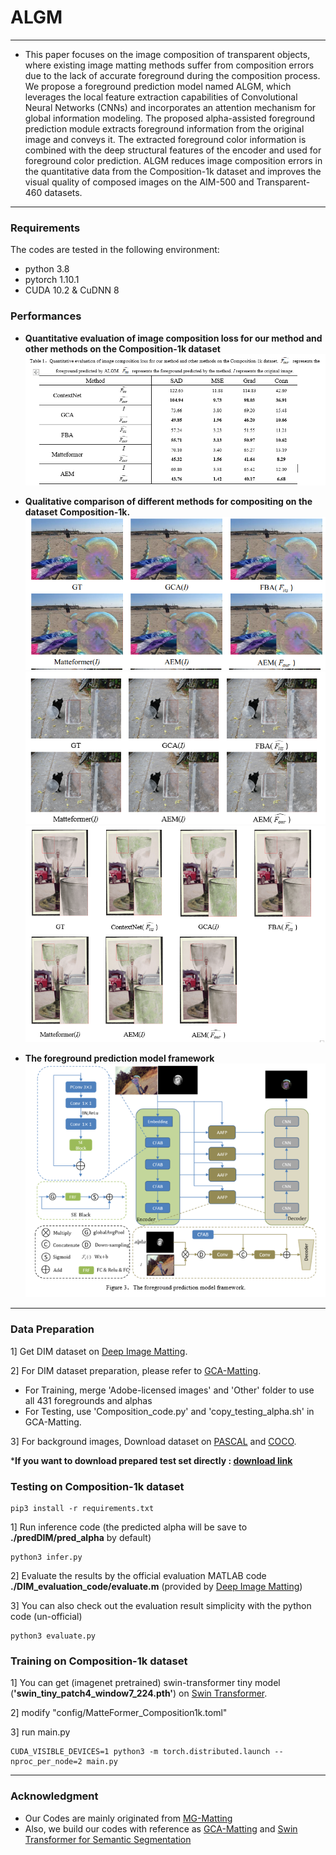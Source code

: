 # ALGM

---

- This paper focuses on the image composition of transparent objects, where existing image matting methods suffer from composition errors due to the lack of accurate foreground during the composition process. We propose a foreground prediction model named ALGM, which leverages the local feature extraction capabilities of Convolutional Neural Networks (CNNs) and incorporates an attention mechanism for global information modeling. The proposed alpha-assisted foreground prediction module extracts foreground information from the original image and conveys it. The extracted foreground color information is combined with the deep structural features of the encoder and used for foreground color prediction. ALGM reduces image composition errors in the quantitative data from the Composition-1k dataset and improves the visual quality of composed images on the AIM-500 and Transparent-460 datasets.

---

### Requirements
The codes are tested in the following environment:
- python 3.8
- pytorch 1.10.1
- CUDA 10.2 & CuDNN 8

### Performances

- **Quantitative evaluation of image composition loss for our method and other methods on the Composition-1k dataset**
![Exp](https://github.com/SunLi2/ALGM2/blob/master/assets/Table1.png)

- **Qualitative comparison of different methods for compositing on the dataset Composition-1k.**
![Exp](https://github.com/SunLi2/ALGM2/blob/master/assets/compare1.png)
![Exp](https://github.com/SunLi2/ALGM2/blob/master/assets/compare2.png)
![Exp](https://github.com/SunLi2/ALGM2/blob/master/assets/compare3.png)

- **The foreground prediction model framework**
![Exp](https://github.com/SunLi2/ALGM2/blob/master/assets/pic1.png)

---

### Data Preparation
1] Get DIM dataset on [Deep Image Matting](https://sites.google.com/view/deepimagematting).

2] For DIM dataset preparation, please refer to [GCA-Matting](https://github.com/Yaoyi-Li/GCA-Matting).
- For Training, merge 'Adobe-licensed images' and 'Other' folder to use all 431 foregrounds and alphas
- For Testing, use 'Composition_code.py' and 'copy_testing_alpha.sh' in GCA-Matting.

3] For background images, Download dataset on [PASCAL](http://host.robots.ox.ac.uk/pascal/VOC/) and [COCO](https://cocodataset.org/#home).

***If you want to download prepared test set directly : [download link](https://drive.google.com/file/d/1fS-uh2Fi0APygd0NPjqfT7jCwUu_a_Xu/view?usp=sharing)** 

### Testing on Composition-1k dataset
```
pip3 install -r requirements.txt
```

1] Run inference code (the predicted alpha will be save to **./predDIM/pred_alpha** by default)

```
python3 infer.py
```

2] Evaluate the results by the official evaluation MATLAB code **./DIM_evaluation_code/evaluate.m** (provided by [Deep Image Matting](https://sites.google.com/view/deepimagematting))

3] You can also check out the evaluation result simplicity with the python code (un-official) 
```
python3 evaluate.py
```

### Training on Composition-1k dataset
1] You can get (imagenet pretrained) swin-transformer tiny model (**'swin_tiny_patch4_window7_224.pth'**) on [Swin Transformer](https://github.com/microsoft/Swin-Transformer).

2] modify "config/MatteFormer_Composition1k.toml"

3] run main.py
```
CUDA_VISIBLE_DEVICES=1 python3 -m torch.distributed.launch --nproc_per_node=2 main.py
```

---


### Acknowledgment
- Our Codes are mainly originated from [MG-Matting](https://github.com/yucornetto/MGMatting)
- Also, we build our codes with reference as [GCA-Matting](https://github.com/Yaoyi-Li/GCA-Matting) and [Swin Transformer for Semantic Segmentation](https://github.com/SwinTransformer/Swin-Transformer-Semantic-Segmentation)


